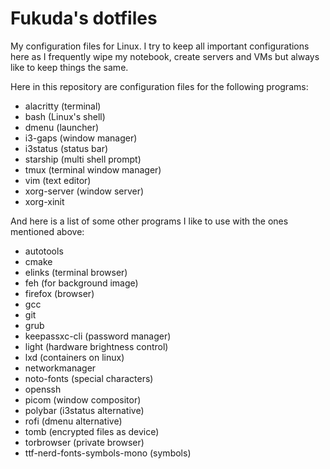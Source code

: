 # Fukuda's dotfiles

My configuration files for Linux. I try to keep all important configurations here as I frequently wipe my notebook, create servers and VMs but always like to keep things the same.

Here in this repository are configuration files for the following programs:

* alacritty (terminal)
* bash (Linux's shell)
* dmenu (launcher)
* i3-gaps (window manager)
* i3status (status bar)
* starship (multi shell prompt)
* tmux (terminal window manager)
* vim (text editor)
* xorg-server (window server)
* xorg-xinit

And here is a list of some other programs I like to use with the ones mentioned above:

* autotools
* cmake
* elinks (terminal browser)
* feh (for background image)
* firefox (browser)
* gcc
* git
* grub
* keepassxc-cli (password manager)
* light (hardware brightness control)
* lxd (containers on linux)
* networkmanager
* noto-fonts (special characters)
* openssh
* picom (window compositor)
* polybar (i3status alternative)
* rofi (dmenu alternative)
* tomb (encrypted files as device)
* torbrowser (private browser)
* ttf-nerd-fonts-symbols-mono (symbols)


